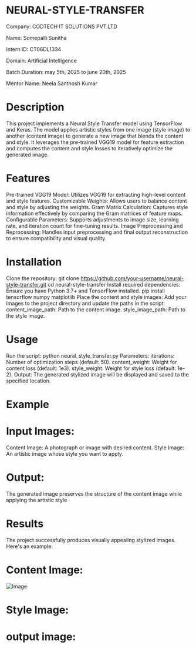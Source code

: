 # NEURAL-STYLE-TRANSFER
Company: CODTECH IT SOLUTIONS PVT.LTD

Name: Somepalli Sunitha

Intern ID: CT06DL1334

Domain: Artificial Intelligence

Batch Duration: may 5th, 2025 to june 20th, 2025

Mentor Name: Neela Santhosh Kumar

# Description
This project implements a Neural Style Transfer model using TensorFlow and Keras. The model applies artistic styles from one image (style image) to another (content image) to generate a new image that blends the content and style. It leverages the pre-trained VGG19 model for feature extraction and computes the content and style losses to iteratively optimize the generated image.

# Features
Pre-trained VGG19 Model: Utilizes VGG19 for extracting high-level content and style features.
Customizable Weights: Allows users to balance content and style by adjusting the weights.
Gram Matrix Calculation: Captures style information effectively by comparing the Gram matrices of feature maps.
Configurable Parameters: Supports adjustments to image size, learning rate, and iteration count for fine-tuning results.
Image Preprocessing and Reprocessing: Handles input preprocessing and final output reconstruction to ensure compatibility and visual quality.
# Installation
Clone the repository: git clone https://github.com/your-username/neural-style-transfer.git cd neural-style-transfer
Install required dependencies: Ensure you have Python 3.7+ and TensorFlow installed. pip install tensorflow numpy matplotlib
Place the content and style images: Add your images to the project directory and update the paths in the script: content_image_path: Path to the content image. style_image_path: Path to the style image.
# Usage
Run the script: python neural_style_transfer.py
Parameters: iterations: Number of optimization steps (default: 50). content_weight: Weight for content loss (default: 1e3). style_weight: Weight for style loss (default: 1e-2).
Output: The generated stylized image will be displayed and saved to the specified location.
# Example
# Input Images:
Content Image: A photograph or image with desired content. Style Image: An artistic image whose style you want to apply.

# Output:
The generated image preserves the structure of the content image while applying the artistic style

# Results
The project successfully produces visually appealing stylized images. Here's an example:

# Content Image:
![Image](https://github.com/user-attachments/assets/803c6974-3a23-49e1-a6cd-e1c1fd37422f)
# Style Image:

# output image: 
